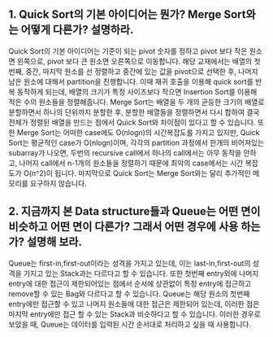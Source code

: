 ## 1. Quick Sort의 기본 아이디어는 뭔가? Merge Sort와는 어떻게 다른가? 설명하라.
Quick Sort의 기본 아이디어는 기준이 되는 pivot 숫자를 정하고 pivot 보다 작은 원소면 왼쪽으로, pivot 보다 큰 원소면 오른쪽으로 이동합니다.
해당 교재에서는 배열의 첫번째, 중간, 마지막 원소를 선 정렬하고 중간에 있는 값을 pivot으로 선택한 후, 나머지 남은 원소에 대해서 partition을 진행합니다.
이때 재귀 호출을 이용해 quick sort를 반복 동작하게 되는데, 배열의 크기가 특정 사이즈보다 작으면 Insertion Sort를 이용해 적은 수의 원소들을 정렬해줍니다.
Merge Sort는 배열을 두 개의 균등한 크기의 배열로 분할하면서 하나의 단위까지 분할한 후, 분할한 배열들을 정렬하면서 다시 합하여 결국 전체가 정렬된 배열을 만드는 점에서 Quick Sort와 차이점이 있다고 할 수 있습니다.
또한 Merge Sort는 어떠한 case에도 O(nlogn)의 시간복잡도를 가지고 있지만,
Quick Sort는 평균적인 case가 O(nlogn)이며, 각각의 partition 과정에서 한개의 비어져있는 subarray가 나오면, 두번의 recursive call에서 하나의 call에서는 아무 동작을 안하고, 나머지 call에서 n-1개의 원소들을 정렬하기 때문에 최악의 case에서는 시간 복잡도가 O(n^2)이 됩니다.
마지막으로 Quick Sort는 Merge Sort와는 달리 추가적인 메모리를 요구하지 않습니다.

## 2. 지금까지 본 Data structure들과 Queue는 어떤 면이 비슷하고 어떤 면이 다른가? 그래서 어떤 경우에 사용 하는가? 설명해 보라.

Queue는 first-in,first-out이라는 성격을 가지고 있는데, 이는 last-in,first-out의 성격을 가지고 있는 Stack과는 다르다고 할 수 있습니다. 또한 첫번째 entry외에 나머지 entry에 대한 접근이 제한되어있는 점에서 순서에 상관없이 특정 entry에 접근하고 remove할 수 있는 Bag와 다르다고 할 수 있습니다.
Queue는 해당 원소의 첫번째 entry에만 접근할 수 있고 나머지 원소들에 대한 접근은 제한되어 있는데, 이러한 점은
마지막 entry에만 접근 할 수 있는 Stack과 비슷하다고 할 수 있습니다.
이러한 경우로 보았을 때, Queue는 데이터를 입력된 시간 순서대로 처리하고 싶을 때 사용합니다.